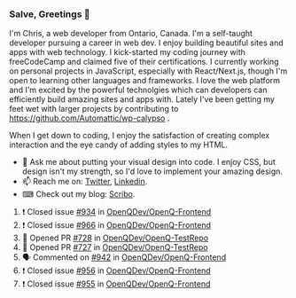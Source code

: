 ### Salve, Greetings 👋

I'm Chris, a web developer from Ontario, Canada. I'm a self-taught developer pursuing a career in web dev. I enjoy building beautiful sites and apps with web technology.
I kick-started my coding journey with freeCodeCamp and claimed five of their certifications.  I currently working on personal projects in JavaScript, especially with React/Next.js, though I'm open to learning other languages and frameworks. I love the web platform and I'm excited by the powerful technolgies which can developers can efficiently build amazing sites and apps with. Lately I've been getting my feet wet with larger projects by contributing to https://github.com/Automattic/wp-calypso .

When I get down to coding, I enjoy the satisfaction of creating complex interaction and the eye candy of adding styles to my HTML. 

- 💬 Ask me about putting your visual design into code. I enjoy CSS, but design isn't my strength, so I'd love to implement your amazing design.
- 📫 Reach me on: [Twitter](https://twitter.com/Christo28120856), [Linkedin](https://www.linkedin.com/in/christopher-stevers-07b9a5204/).
- ⌨ Check out my blog: [Scribo](https://christopherstevers.cf).
<!--
**Christopher-Stevers/Christopher-Stevers** is a ✨ _special_ ✨ repository because its `README.md` (this file) appears on your GitHub profile.

Here are some ideas to get you started:

- 🔭 I’m currently working on ...
- 🌱 I’m currently learning ...
- 👯 I’m looking to collaborate on ...
- 🤔 I’m looking for help with ...
- 😄 Pronouns: ...
- ⚡ Fun fact: ...
-->

<!--START_SECTION:activity-->
1. ❗️ Closed issue [#934](https://github.com/OpenQDev/OpenQ-Frontend/issues/934) in [OpenQDev/OpenQ-Frontend](https://github.com/OpenQDev/OpenQ-Frontend)
2. ❗️ Closed issue [#966](https://github.com/OpenQDev/OpenQ-Frontend/issues/966) in [OpenQDev/OpenQ-Frontend](https://github.com/OpenQDev/OpenQ-Frontend)
3. 💪 Opened PR [#728](https://github.com/OpenQDev/OpenQ-TestRepo/pull/728) in [OpenQDev/OpenQ-TestRepo](https://github.com/OpenQDev/OpenQ-TestRepo)
4. 💪 Opened PR [#727](https://github.com/OpenQDev/OpenQ-TestRepo/pull/727) in [OpenQDev/OpenQ-TestRepo](https://github.com/OpenQDev/OpenQ-TestRepo)
5. 🗣 Commented on [#942](https://github.com/OpenQDev/OpenQ-Frontend/issues/942) in [OpenQDev/OpenQ-Frontend](https://github.com/OpenQDev/OpenQ-Frontend)
6. ❗️ Closed issue [#956](https://github.com/OpenQDev/OpenQ-Frontend/issues/956) in [OpenQDev/OpenQ-Frontend](https://github.com/OpenQDev/OpenQ-Frontend)
7. ❗️ Closed issue [#955](https://github.com/OpenQDev/OpenQ-Frontend/issues/955) in [OpenQDev/OpenQ-Frontend](https://github.com/OpenQDev/OpenQ-Frontend)
<!--END_SECTION:activity-->
